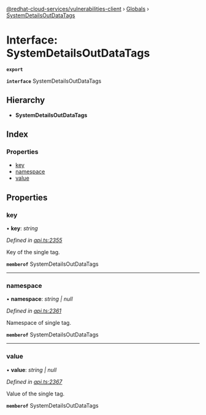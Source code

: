 [@redhat-cloud-services/vulnerabilities-client](../README.md) › [Globals](../globals.md) › [SystemDetailsOutDataTags](systemdetailsoutdatatags.md)

# Interface: SystemDetailsOutDataTags

**`export`** 

**`interface`** SystemDetailsOutDataTags

## Hierarchy

* **SystemDetailsOutDataTags**

## Index

### Properties

* [key](systemdetailsoutdatatags.md#key)
* [namespace](systemdetailsoutdatatags.md#namespace)
* [value](systemdetailsoutdatatags.md#value)

## Properties

###  key

• **key**: *string*

*Defined in [api.ts:2355](https://github.com/RedHatInsights/javascript-clients/blob/master/packages/vulnerabilities/api.ts#L2355)*

Key of the single tag.

**`memberof`** SystemDetailsOutDataTags

___

###  namespace

• **namespace**: *string | null*

*Defined in [api.ts:2361](https://github.com/RedHatInsights/javascript-clients/blob/master/packages/vulnerabilities/api.ts#L2361)*

Namespace of single tag.

**`memberof`** SystemDetailsOutDataTags

___

###  value

• **value**: *string | null*

*Defined in [api.ts:2367](https://github.com/RedHatInsights/javascript-clients/blob/master/packages/vulnerabilities/api.ts#L2367)*

Value of the single tag.

**`memberof`** SystemDetailsOutDataTags
